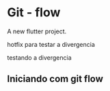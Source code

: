 # Git - flow

A new flutter project.

hotfix para testar a divergencia


testando a divergencia

## Iniciando com git flow